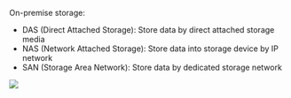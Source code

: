 On-premise storage:
* DAS (Direct Attached Storage): Store data by direct attached storage media
* NAS (Network Attached Storage): Store data into storage device by IP network
* SAN (Storage Area Network): Store data by dedicated storage network

![](https://github.com/TranPhucVinh/Linux-Shell/blob/master/Environment/Images/on_premise_storage.png)